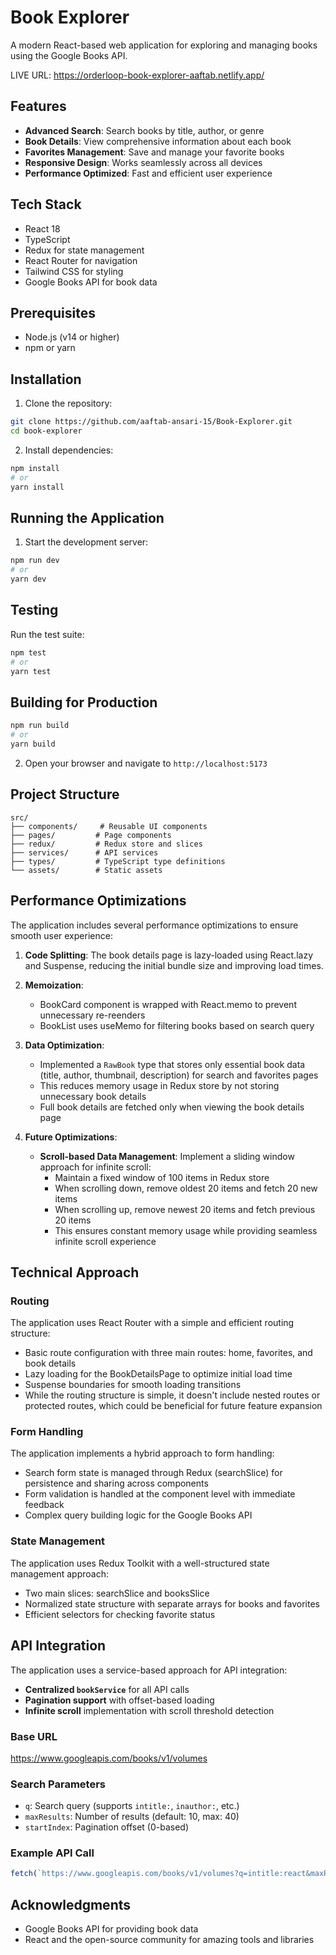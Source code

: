 # Book Explorer

A modern React-based web application for exploring and managing books using the Google Books API.

LIVE URL: https://orderloop-book-explorer-aaftab.netlify.app/

## Features

-  **Advanced Search**: Search books by title, author, or genre
-  **Book Details**: View comprehensive information about each book
-  **Favorites Management**: Save and manage your favorite books
-  **Responsive Design**: Works seamlessly across all devices
-  **Performance Optimized**: Fast and efficient user experience

## Tech Stack

- React 18 
- TypeScript
- Redux for state management
- React Router for navigation
- Tailwind CSS for styling
- Google Books API for book data

## Prerequisites

- Node.js (v14 or higher)
- npm or yarn

## Installation

1. Clone the repository:
```bash
git clone https://github.com/aaftab-ansari-15/Book-Explorer.git
cd book-explorer
```

2. Install dependencies:
```bash
npm install
# or
yarn install
```

## Running the Application

1. Start the development server:
```bash
npm run dev
# or
yarn dev
```

## Testing

Run the test suite:
```bash
npm test
# or
yarn test
```

## Building for Production

```bash
npm run build
# or
yarn build
```

2. Open your browser and navigate to `http://localhost:5173`

## Project Structure

```
src/
├── components/     # Reusable UI components
├── pages/         # Page components
├── redux/         # Redux store and slices
├── services/      # API services
├── types/         # TypeScript type definitions
└── assets/        # Static assets
```

## Performance Optimizations

The application includes several performance optimizations to ensure smooth user experience:

1. **Code Splitting**: The book details page is lazy-loaded using React.lazy and Suspense, reducing the initial bundle size and improving load times.

2. **Memoization**: 
   - BookCard component is wrapped with React.memo to prevent unnecessary re-reenders
   - BookList uses useMemo for filtering books based on search query

3. **Data Optimization**:
   - Implemented a `RawBook` type that stores only essential book data (title, author, thumbnail, description) for search and favorites pages
   - This reduces memory usage in Redux store by not storing unnecessary book details
   - Full book details are fetched only when viewing the book details page

4. **Future Optimizations**:
   - **Scroll-based Data Management**: Implement a sliding window approach for infinite scroll:
     - Maintain a fixed window of 100 items in Redux store
     - When scrolling down, remove oldest 20 items and fetch 20 new items
     - When scrolling up, remove newest 20 items and fetch previous 20 items
     - This ensures constant memory usage while providing seamless infinite scroll experience


## Technical Approach

### Routing
The application uses React Router with a simple and efficient routing structure:
- Basic route configuration with three main routes: home, favorites, and book details
- Lazy loading for the BookDetailsPage to optimize initial load time
- Suspense boundaries for smooth loading transitions
- While the routing structure is simple, it doesn't include nested routes or protected routes, which could be beneficial for future feature expansion

### Form Handling
The application implements a hybrid approach to form handling:
- Search form state is managed through Redux (searchSlice) for persistence and sharing across components
- Form validation is handled at the component level with immediate feedback
- Complex query building logic for the Google Books API

### State Management
The application uses Redux Toolkit with a well-structured state management approach:
- Two main slices: searchSlice and booksSlice
- Normalized state structure with separate arrays for books and favorites
- Efficient selectors for checking favorite status

## API Integration

The application uses a service-based approach for API integration:

- **Centralized `bookService`** for all API calls
- **Pagination support** with offset-based loading
- **Infinite scroll** implementation with scroll threshold detection

### Base URL
https://www.googleapis.com/books/v1/volumes

### Search Parameters
- `q`: Search query (supports `intitle:`, `inauthor:`, etc.)
- `maxResults`: Number of results (default: 10, max: 40)
- `startIndex`: Pagination offset (0-based)

### Example API Call
```javascript
fetch(`https://www.googleapis.com/books/v1/volumes?q=intitle:react&maxResults=20`)
```

## Acknowledgments

- Google Books API for providing book data
- React and the open-source community for amazing tools and libraries


